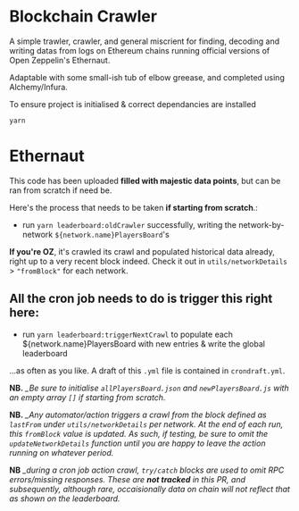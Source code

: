 # Blockchain Crawler

A simple trawler, crawler, and general miscrient for finding, decoding and writing datas from logs on Ethereum chains running official versions of Open Zeppelin's Ethernaut.

Adaptable with some small-ish tub of elbow greease, and completed using Alchemy/Infura.

To ensure project is initialised & correct dependancies are installed

`yarn`

# Ethernaut

This code has been uploaded **filled with majestic data points**, but can be ran from scratch if need be.

Here's the process that needs to be taken **if starting from scratch**.:

- run `yarn leaderboard:oldCrawler` successfully, writing the network-by-network `${network.name}PlayersBoard`'s

**If you're OZ**, it's crawled its crawl and populated historical data already, right up to a very recent block indeed. 
Check it out in `utils/networkDetails` > `"fromBlock"` for each network. 

## All the cron job needs to do is trigger this right here:


- run `yarn leaderboard:triggerNextCrawl` to populate each ${network.name}PlayersBoard with new entries & write the global leaderboard

...as often as you like. A draft of this `.yml` file is contained in `crondraft.yml`.

**NB.** *_Be sure to initialise `allPlayersBoard.json` and `newPlayersBoard.js` with an empty array `[]` if starting from scratch.*

**NB.** *_Any automator/action triggers a crawl from the block defined as `lastFrom` under `utils/networkDetails` per network. At the end of each run, this `fromBlock` value is updated. As such, if testing, be sure to omit the `updateNetworkDetails` function until you are happy to leave the action running on whatever period.*

**NB** *_during a cron job action crawl, `try/catch` blocks are used to omit RPC errors/missing responses. These are **not tracked** in this PR, and subsequently, although rare, occaisionally data on chain will not reflect that as shown on the leaderboard.*


